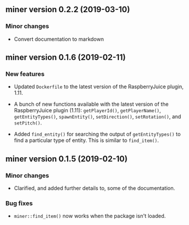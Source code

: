 ## miner version 0.2.2 (2019-03-10)

### Minor changes

- Convert documentation to markdown


## miner version 0.1.6 (2019-02-11)

### New features

- Updated `Dockerfile` to the latest version of the RaspberryJuice
  plugin, 1.11.

- A bunch of new functions available with the latest version of the
  RaspberryJuice plugin (1.11): `getPlayerId()`, `getPlayerName()`,
  `getEntityTypes()`, `spawnEntity()`, `setDirection()`,
  `setRotation()`, and `setPitch()`.

- Added `find_entity()` for searching the output of `getEntityTypes()` to
  find a particular type of entity. This is similar to `find_item()`.


## miner version 0.1.5 (2019-02-10)

### Minor changes

- Clarified, and added further details to, some of the documentation.

### Bug fixes

- `miner::find_item()` now works when the package isn't loaded.
